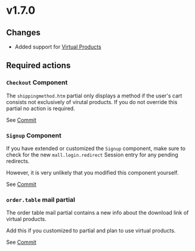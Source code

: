 # v1.7.0

## Changes

* Added support for [Virtual Products](../digging-deeper/virtual-products.md)

## Required actions

### `Checkout` Component

The `shippingmethod.htm` partial only displays a method if the user's cart consists not exclusively of virutal products.
If you do not override this partial no action is required.

See [Commit](https://github.com/OFFLINE-GmbH/oc-mall-plugin/commit/95e93dd96998b71fce665a12aa65d75a83258248#diff-e8cf26df26eeb4db9c1398b4479dc8e1)

### `Signup` Component

If you have extended or customized the `Signup` component, make sure to check for the new `mall.login.redirect` Session entry
for any pending redirects.

However, it is very unlikely that you modified this component yourself. 

See [Commit](https://github.com/OFFLINE-GmbH/oc-mall-plugin/commit/c961a51e15b82af6198a2a23a6f1059bf6fcd572)

### `order.table` mail partial

The order table mail partial contains a new info about the download
link of virtual products. 

Add this if you customized to partial and plan to use virtual products.

See [Commit](https://github.com/OFFLINE-GmbH/oc-mall-plugin/commit/ba3f5f67a8015754697244d7a906e9db729fccb6)